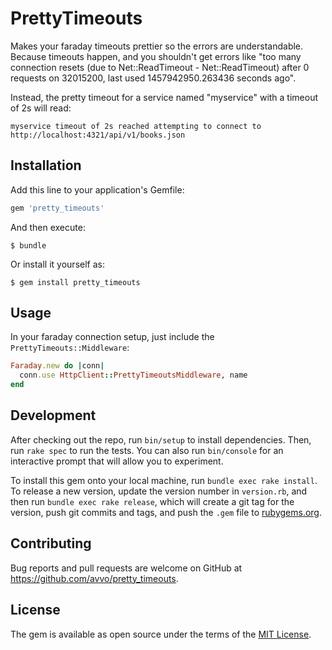 # PrettyTimeouts

Makes your faraday timeouts prettier so the errors are understandable. Because
timeouts happen, and you shouldn't get errors like "too many connection resets
(due to Net::ReadTimeout - Net::ReadTimeout) after 0 requests on 32015200, last
used 1457942950.263436 seconds ago".

Instead, the pretty timeout for a service named "myservice" with a timeout of
2s will read:

```
myservice timeout of 2s reached attempting to connect to http://localhost:4321/api/v1/books.json
```

## Installation

Add this line to your application's Gemfile:

```ruby
gem 'pretty_timeouts'
```

And then execute:

    $ bundle

Or install it yourself as:

    $ gem install pretty_timeouts

## Usage

In your faraday connection setup, just include the
`PrettyTimeouts::Middleware`:

```ruby
Faraday.new do |conn|
  conn.use HttpClient::PrettyTimeoutsMiddleware, name
end
```

## Development

After checking out the repo, run `bin/setup` to install dependencies. Then, run
`rake spec` to run the tests. You can also run `bin/console` for an interactive
prompt that will allow you to experiment.

To install this gem onto your local machine, run `bundle exec rake install`. To
release a new version, update the version number in `version.rb`, and then run
`bundle exec rake release`, which will create a git tag for the version, push
git commits and tags, and push the `.gem` file to
[rubygems.org](https://rubygems.org).

## Contributing

Bug reports and pull requests are welcome on GitHub at
https://github.com/avvo/pretty_timeouts.

## License

The gem is available as open source under the terms of the [MIT License](http://opensource.org/licenses/MIT).
